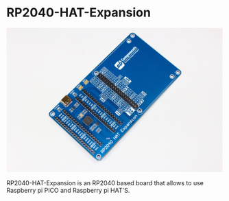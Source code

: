 # RP2040-HAT-Expansion
<img src = "https://github.com/sbcshop/RP2040-HAT-Expansion/blob/main/images/img.JPG"/>

RP2040-HAT-Expansion is an RP2040 based board that allows to use Raspberry pi PICO and Raspberry pi HAT'S. 

